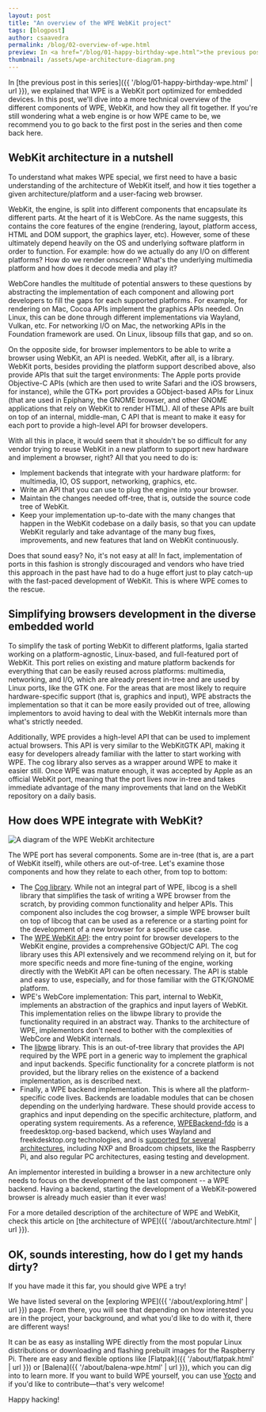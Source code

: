 ```yaml
---
layout: post
title: "An overview of the WPE WebKit project"
tags: [blogpost]
author: csaavedra
permalink: /blog/02-overview-of-wpe.html
preview: In <a href="/blog/01-happy-birthday-wpe.html">the previous post in this series</a>, we explained that WPE is a WebKit port optimized for embedded devices. In this post, we'll dive into a more technical overview of the different components of WPE, WebKit, and how they all fit together.
thumbnail: /assets/wpe-architecture-diagram.png
---
```


In [the previous post in this series]({{ '/blog/01-happy-birthday-wpe.html' | url }}),
we explained that WPE is a WebKit
port optimized for embedded devices. In this post, we'll dive into a
more technical overview of the different components of WPE, WebKit,
and how they all fit together. If you're still wondering what a web
engine is or how WPE came to be, we recommend you to go back to the
first post in the series and then come back here.

## WebKit architecture in a nutshell

To understand what makes WPE special, we first need to have a basic
understanding of the architecture of WebKit itself, and how it ties
together a given architecture/platform and a user-facing web browser.

WebKit, the engine, is split into different components that
encapsulate its different parts. At the heart of it is WebCore. As the
name suggests, this contains the core features of the engine
(rendering, layout, platform access, HTML and DOM support, the
graphics layer, etc). However, some of these ultimately depend heavily
on the OS and underlying software platform in order to function. For
example: how do we actually do any I/O on different platforms? How do
we render onscreen? What's the underlying multimedia platform and how
does it decode media and play it?

WebCore handles the multitude of potential answers to these questions
by abstracting the implementation of each component and allowing port
developers to fill the gaps for each supported platforms. For example,
for rendering on Mac, Cocoa APIs implement the graphics APIs
needed. On Linux, this can be done through different implementations
via Wayland, Vulkan, etc. For networking I/O on Mac, the networking
APIs in the Foundation framework are used. On Linux, libsoup fills
that gap, and so on.

On the opposite side, for browser implementors to be able to write a
browser using WebKit, an API is needed. WebKit, after all, is a
library. WebKit ports, besides providing the platform support
described above, also provide APIs that suit the target environments:
The Apple ports provide Objective-C APIs (which are then used to write
Safari and the iOS browsers, for instance), while the GTK+ port
provides a GObject-based APIs for Linux (that are used in Epiphany,
the GNOME browser, and other GNOME applications that rely on WebKit to
render HTML). All of these APIs are built on top of an internal,
middle-man, C API that is meant to make it easy for each port to
provide a high-level API for browser developers.

With all this in place, it would seem that it shouldn't be so
difficult for any vendor trying to reuse WebKit in a new platform to
support new hardware and implement a browser, right? All that you need
to do is:

- Implement backends that integrate with your hardware platform: for
  multimedia, IO, OS support, networking, graphics, etc.
- Write an API that you can use to plug the engine into your browser.
- Maintain the changes needed off-tree, that is, outside the source code tree
  of WebKit.
- Keep your implementation up-to-date with the many changes that happen in the
  WebKit codebase on a daily basis, so that you can update WebKit regularly
  and take advantage of the many bug fixes, improvements, and new features
  that land on WebKit continuously.

Does that sound easy? No, it's not easy at all! In fact,
implementation of ports in this fashion is strongly discouraged and
vendors who have tried this approach in the past have had to do a huge
effort just to play catch-up with the fast-paced development of
WebKit. This is where WPE comes to the rescue.

## Simplifying browsers development in the diverse embedded world

To simplify the task of porting WebKit to different platforms, Igalia
started working on a platform-agnostic, Linux-based, and full-featured
port of WebKit. This port relies on existing and mature platform
backends for everything that can be easily reused across platforms:
multimedia, networking, and I/O, which are already present in-tree and
are used by Linux ports, like the GTK one. For the areas that are most
likely to require hardware-specific support (that is, graphics and
input), WPE abstracts the implementation so that it can be more easily
provided out of tree, allowing implementors to avoid having to deal
with the WebKit internals more than what's strictly needed.

Additionally, WPE provides a high-level API that can be used to
implement actual browsers. This API is very similar to the WebKitGTK
API, making it easy for developers already familiar with the latter to
start working with WPE. The cog library also serves as a wrapper
around WPE to make it easier still. Once WPE was mature enough, it was
accepted by Apple as an official WebKit port, meaning that the port
lives now in-tree and takes immediate advantage of the many
improvements that land on the WebKit repository on a daily basis.

## How does WPE integrate with WebKit?

<img style="display: block; margin: 1em auto;"
	alt="A diagram of the WPE WebKit architecture"
	src="{{ '/assets/wpe-architecture-diagram.png' | url }}">

The WPE port has several components. Some are in-tree (that is, are a
part of WebKit itself), while others are out-of-tree. Let's examine
those components and how they relate to each other, from top to
bottom:

- The <a href="https://github.com/Igalia/cog#cog">Cog library</a>.
  While not an integral part of WPE, libcog is a shell library that simplifies
  the task of writing a WPE browser from the scratch, by providing common
  functionality and helper APIs. This component also includes the cog browser,
  a simple WPE browser built on top of libcog that can be used as a reference
  or a starting point for the development of a new browser for a specific use
  case.
- The <a href="https://people.igalia.com/aperez/Documentation/wpe-webkit-1.1/">WPE WebKit API</a>:
  the entry point for browser developers to the WebKit engine, provides a
  comprehensive GObject/C API. The cog library uses this API extensively and
  we recommend relying on it, but for more specific needs and more fine-tuning
  of the engine, working directly with the WebKit API can be often necessary.
  The API is stable and easy to use, especially, and for those familiar with
  the GTK/GNOME platform.
- WPE's WebCore implementation: This part, internal to WebKit, implements
  an abstraction of the graphics and input layers of WebKit. This
  implementation relies on the libwpe library to provide the functionality
  required in an abstract way. Thanks to the architecture of WPE, implementors
  don't need to bother with the complexities of WebCore and WebKit internals.
- The <a href="https://github.com/WebPlatformForEmbedded/libwpe">libwpe</a>
  library. This is an out-of-tree library that provides the API required by
  the WPE port in a generic way to implement the graphical and input backends.
  Specific functionality for a concrete platform is not provided, but the
  library relies on the existence of a backend implementation, as is described
  next.
- Finally, a WPE backend implementation. This is where all the
  platform-specific code lives. Backends are loadable modules that can be
  chosen depending on the underlying hardware. These should provide access to
  graphics and input depending on the specific architecture, platform, and
  operating system requirements. As a reference, <a
  href="https://github.com/Igalia/WPEBackend-fdo">WPEBackend-fdo</a> is a
  freedesktop.org-based backend, which uses Wayland and freekdesktop.org
  technologies, and is <a href="{{ '/about/supported-hardware.html' | url }}">
  supported for several architectures</a>, including NXP and Broadcom chipsets, like the
  Raspberry Pi, and also regular PC architectures, easing testing and
  development.

An implementor interested in building a browser in a new architecture
only needs to focus on the development of the last component -- a WPE
backend. Having a backend, starting the development of a
WebKit-powered browser is already much easier than it ever was!

For a more detailed description of the architecture of WPE and WebKit,
check this article on [the architecture of WPE]({{ '/about/architecture.html' | url }}).

## OK, sounds interesting, how do I get my hands dirty?

If you have made it this far, you should give WPE a try!

We have listed several on the [exploring WPE]({{ '/about/exploring.html' | url }})
page. From there, you will see that depending on how interested you
are in the project, your background, and what you'd like to do with
it, there are different ways!

It can be as easy as installing WPE directly from the most popular
Linux distributions or downloading and flashing prebuilt images for
the Raspberry Pi. There are easy and flexible options like
[Flatpak]({{ '/about/flatpak.html' | url }}) or
[Balena]({{ '/about/balena-wpe.html' | url }}), which
you can dig into to learn more. If you want to build WPE yourself,
you can use [Yocto](https://github.com/Igalia/meta-webkit/wiki/WPE) and if
you'd like to contribute&mdash;that's very welcome!

Happy hacking!
